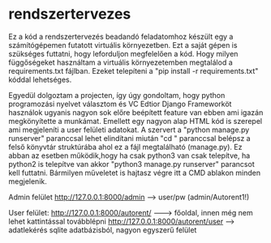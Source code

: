 # rendszertervezes
 
Ez a kód a rendszertervezés beadandó feladatomhoz készült egy a számítógépemen futatott virtuális környezetben. Ezt a saját gépen is szükséges futtatni, hogy leforduljon megfelelően a kód.
Hogy milyen függőségeket használtam a virtuális környezetemben megtalálod a requirements.txt fájlban. Ezeket telepíteni a "pip install -r requirements.txt" kóddal lehetséges.

Egyedül dolgoztam a projecten, így úgy gondoltam, hogy python programozási nyelvet választom és VC Edtior Django Frameworköt használok ugyanis nagyon sok előre beépített feature van ebben ami igazán megkönyítette a munkámat. Emellett egy nagyon alap HTML kód is szerepel ami megjeleníti a user felületi adatokat. 
A szervert a "python manage.py runserver" paranccsal lehet elindítani miután "cd <path>" paranccsal belépsz a felső könyvtár struktúrába ahol ez a fájl megtalálható (manage.py). Ez abban az esetben működik,hogy ha csak python3 van csak telepítve, ha python2 is telepítve van akkor "python3 manage.py runserver" parancsot kell futtatni. Bármilyen műveletet is hajtasz végre itt a CMD ablakon minden megjelenik.

Admin felület 
http://127.0.0.1:8000/admin --> user/pw (admin/Autorent1!)

User felület:
http://127.0.0.1:8000/autorent/ ---> főoldal, innen még nem lehet kattintással továbblépni
http://127.0.0.1:8000/autorent/user --> adatlekérés sqlite adatbázisból, nagyon egyszerű felület
